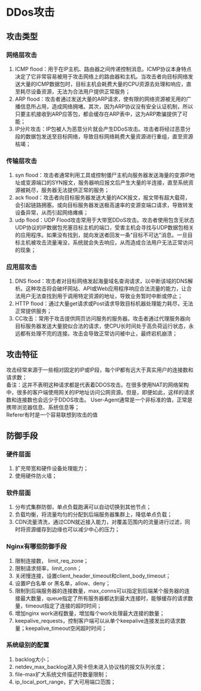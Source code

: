 # DDos攻击
## 攻击类型
### 网络层攻击
1. ICMP flood：用于在IP主机、路由器之间传递控制消息。ICMP协议本身特点决定了它非常容易被用于攻击网络上的路由器和主机。当攻击者向目标网络发送大量的ICMP数据包时，目标主机会耗费大量的CPU资源去处理和响应，直至耗尽设备资源，无法为合法用户提供正常服务；  
2. ARP flood：攻击者通过发送大量的ARP请求，使有限的网络资源被无用的广播信息所占用，造成网络拥堵。其次，因为ARP协议没有安全认证机制，所以只要主机接收到ARP应答包，都会缓存在ARP表中，这为ARP欺骗提供了可能；  
3. IP分片攻击：IP包被人为恶意分片就会产生DDoS攻击。攻击者将经过恶意分段的数据包发送至目标网络，导致目标网络耗费大量资源进行重组，直至资源枯竭；  
### 传输层攻击
1. syn flood：攻击者通常利用工具或控制僵尸主机向服务器发送海量的变源IP地址或变源端口的SYN报文，服务器响应报文后产生大量的半连接，直至系统资源被耗尽，服务器无法提供正常的服务；  
2. ack flood：攻击者向目标服务器发送大量的ACK报文，报文带有超大载荷，会引起链路拥塞。或向目标服务器发送极高速率的变源变端口请求，导致转发设备异常，从而引起网络瘫痪；  
3. udp flood：UDP Flood攻击常用于大带宽DDoS攻击。攻击者使用包含无状态UDP协议的IP数据包充塞目标主机的端口，受害主机会寻找与UDP数据包相关的应用程序。如果没有找到，就向发送者回发一条“目标不可达”消息。一旦目标主机被攻击流量淹没，系统就会失去响应，从而造成合法用户无法正常访问的现象；   
### 应用层攻击
1. DNS flood：攻击者对目标网络发起海量域名查询请求，以中断该域的DNS解析。这种攻击将会破坏网站、API或Web应用程序响应合法流量的能力，让合法用户无法查找到用于调用特定资源的地址，导致业务暂时中断或停止；  
2. HTTP flood：通过大量get请求或Post请求导致目标机器处理能力耗尽，无法正常提供服务；   
3. CC攻击：常用于攻击提供网页访问服务的服务器。攻击者通过代理服务器向目标服务器发送大量貌似合法的请求，使CPU长时间处于高负荷运行状态，永远都有处理不完的连接。攻击会导致正常访问被中止，最终宕机崩溃；  

## 攻击特征
攻击经常来源于一些相对固定的IP或IP段，每个IP都有远大于真实用户的连接数和请求数；  
备注：这并不表明这种请求都是代表着DDOS攻击。在很多使用NAT的网络架构中，很多的客户端使用网关的IP地址访问公网资源。但是，即便如此，这样的请求数和连接数也会远少于DDOS攻击。
User-Agent通常是一个非标准的值，正常是携带浏览器信息、系统信息等；    
Referer有时是一个容易联想到攻击的值  

## 防御手段
### 硬件层面
1. 扩充带宽和硬件设备处理能力；  
2. 使用硬件防火墙；  
### 软件层面
1. 分布式集群防御，单点负载跑满可以自动切换到其他节点；  
2. 负载均衡，将流量均匀的分配到后端服务器集群上，降低单点负载；  
3. CDN流量清洗，通过CDN就近接入能力，对覆盖范围内的流量进行过滤，同时将资源缓存到边缘也可以减少中心的压力；  
### Nginx有哪些防御手段
1. 限制连接数， limit_req_zone；
2. 限制请求频率，limit_conn；  
3. 关闭慢连接，设置client_header_timeout和client_body_timeout；  
4. 设置IP白名单 or 黑名单，allow、deny；  
5. 限制到后端服务器的连接数量，max_conns可以指定到后端某个服务器的连接最大数量，queue指定了所有服务器都达到最大连接时，能够缓存的请求数量，timeout指定了连接的超时时间；  
6. 增加nginx work进程数量，增加每个work处理最大连接的数量；  
7. keepalive_requests，控制客户端可以从单个keepalive连接发出的请求数量；keepalive_timeout空闲超时时间；  
### 系统级别的配置
1. backlog大小；  
2. netdev_max_backlog进入网卡但未进入协议栈的报文队列长度；  
3. file-max扩大系统文件描述符数量限制；  
4. ip_local_port_range，扩大可用端口范围；  